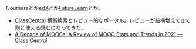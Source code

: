 Courseraとか[edX](edX.md)とか[FutureLearn](FutureLearn.md)とか。

- [ClassCentral](ClassCentral.md) 横断検索とレビュー的なポータル。レビューが結構増えてきて割と使える感じになってきた。
- [A Decade of MOOCs: A Review of MOOC Stats and Trends in 2021 — Class Central](https://www.classcentral.com/report/moocs-stats-and-trends-2021/)